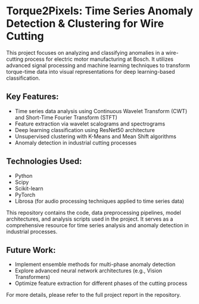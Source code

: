 # Torque2Pixels: Time Series Anomaly Detection & Clustering for Wire Cutting

This project focuses on analyzing and classifying anomalies in a wire-cutting process for electric motor manufacturing at Bosch. It utilizes advanced signal processing and machine learning techniques to transform torque-time data into visual representations for deep learning-based classification.

## Key Features:
- Time series data analysis using Continuous Wavelet Transform (CWT) and Short-Time Fourier Transform (STFT)
- Feature extraction via wavelet scalograms and spectrograms
- Deep learning classification using ResNet50 architecture
- Unsupervised clustering with K-Means and Mean Shift algorithms
- Anomaly detection in industrial cutting processes

## Technologies Used:
- Python
- Scipy
- Scikit-learn
- PyTorch
- Librosa (for audio processing techniques applied to time series data)

This repository contains the code, data preprocessing pipelines, model architectures, and analysis scripts used in the project. It serves as a comprehensive resource for time series analysis and anomaly detection in industrial processes.

## Future Work:
- Implement ensemble methods for multi-phase anomaly detection
- Explore advanced neural network architectures (e.g., Vision Transformers)
- Optimize feature extraction for different phases of the cutting process

For more details, please refer to the full project report in the repository.
